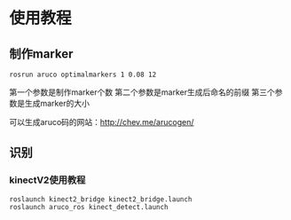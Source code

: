 # 使用教程
 

## 制作marker

```
rosrun aruco optimalmarkers 1 0.08 12
```
第一个参数是制作marker个数
第二个参数是marker生成后命名的前缀
第三个参数是生成marker的大小

可以生成aruco码的网站：http://chev.me/arucogen/

## 识别
 
### kinectV2使用教程
```
roslaunch kinect2_bridge kinect2_bridge.launch
roslaunch aruco_ros kinect_detect.launch
```